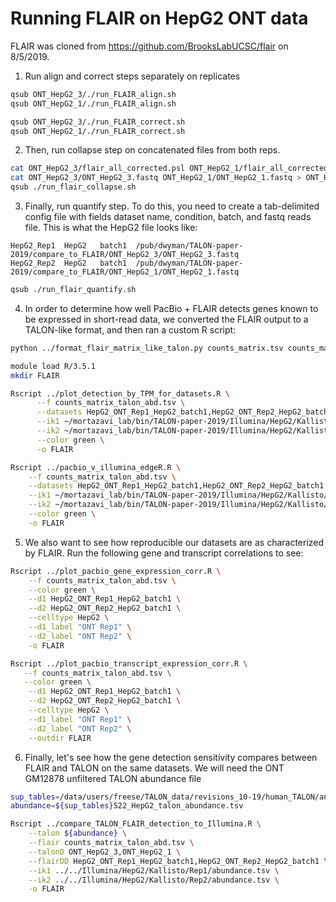 # Running FLAIR on HepG2 ONT data

FLAIR was cloned from https://github.com/BrooksLabUCSC/flair on 8/5/2019.

1. Run align and correct steps separately on replicates
```bash
qsub ONT_HepG2_3/./run_FLAIR_align.sh
qsub ONT_HepG2_1/./run_FLAIR_align.sh
```
```bash
qsub ONT_HepG2_3/./run_FLAIR_correct.sh
qsub ONT_HepG2_1/./run_FLAIR_correct.sh
```
2. Then, run collapse step on concatenated files from both reps.
```bash
cat ONT_HepG2_3/flair_all_corrected.psl ONT_HepG2_1/flair_all_corrected.psl > ONT_HepG2_3-ONT_HepG2_1_flair_all_corrected.psl
cat ONT_HepG2_3/ONT_HepG2_3.fastq ONT_HepG2_1/ONT_HepG2_1.fastq > ONT_HepG2_3-ONT_HepG2_1-concat.fastq
qsub ./run_flair_collapse.sh
```
3. Finally, run quantify step. To do this, you need to create a tab-delimited config file with fields dataset name, condition, batch, and fastq reads file. This is what the HepG2 file looks like:
```
HepG2_Rep1	HepG2	batch1	/pub/dwyman/TALON-paper-2019/compare_to_FLAIR/ONT_HepG2_3/ONT_HepG2_3.fastq
HepG2_Rep2	HepG2	batch1	/pub/dwyman/TALON-paper-2019/compare_to_FLAIR/ONT_HepG2_1/ONT_HepG2_1.fastq
```
```bash
qsub ./run_flair_quantify.sh
```

4. In order to determine how well PacBio + FLAIR detects genes known to be expressed in short-read data, we converted the FLAIR output to a TALON-like format, and then ran a custom R script:
```bash
python ../format_flair_matrix_like_talon.py counts_matrix.tsv counts_matrix_talon_abd.tsv

module load R/3.5.1
mkdir FLAIR

Rscript ../plot_detection_by_TPM_for_datasets.R \
      --f counts_matrix_talon_abd.tsv \
      --datasets HepG2_ONT_Rep1_HepG2_batch1,HepG2_ONT_Rep2_HepG2_batch1 \
      --ik1 ~/mortazavi_lab/bin/TALON-paper-2019/Illumina/HepG2/Kallisto/Rep1/abundance.tsv \
      --ik2 ~/mortazavi_lab/bin/TALON-paper-2019/Illumina/HepG2/Kallisto/Rep2/abundance.tsv \
      --color green \
      -o FLAIR

Rscript ../pacbio_v_illumina_edgeR.R \
    --f counts_matrix_talon_abd.tsv \
    --datasets HepG2_ONT_Rep1_HepG2_batch1,HepG2_ONT_Rep2_HepG2_batch1 \
    --ik1 ~/mortazavi_lab/bin/TALON-paper-2019/Illumina/HepG2/Kallisto/Rep1/abundance.tsv \
    --ik2 ~/mortazavi_lab/bin/TALON-paper-2019/Illumina/HepG2/Kallisto/Rep2/abundance.tsv \
    --color green \
    -o FLAIR
```

5. We also want to see how reproducible our datasets are as characterized by FLAIR. Run the following gene and transcript correlations to see: 

```bash
Rscript ../plot_pacbio_gene_expression_corr.R \
    --f counts_matrix_talon_abd.tsv \
    --color green \
    --d1 HepG2_ONT_Rep1_HepG2_batch1 \
    --d2 HepG2_ONT_Rep2_HepG2_batch1 \
    --celltype HepG2 \
    --d1_label "ONT Rep1" \
    --d2_label "ONT Rep2" \
    -o FLAIR 

Rscript ../plot_pacbio_transcript_expression_corr.R \
   --f counts_matrix_talon_abd.tsv \
   --color green \
    --d1 HepG2_ONT_Rep1_HepG2_batch1 \
    --d2 HepG2_ONT_Rep2_HepG2_batch1 \
    --celltype HepG2 \
    --d1_label "ONT Rep1" \
    --d2_label "ONT Rep2" \
    --outdir FLAIR 
```

6. Finally, let's see how the gene detection sensitivity compares between FLAIR and TALON on the same datasets. We will need the ONT GM12878 unfiltered TALON abundance file
```bash
sup_tables=/data/users/freese/TALON_data/revisions_10-19/human_TALON/analysis/supplementary_tables/
abundance=${sup_tables}S22_HepG2_talon_abundance.tsv

Rscript ../compare_TALON_FLAIR_detection_to_Illumina.R \
    --talon ${abundance} \
    --flair counts_matrix_talon_abd.tsv \
    --talonD ONT_HepG2_3,ONT_HepG2_1 \
    --flairDD HepG2_ONT_Rep1_HepG2_batch1,HepG2_ONT_Rep2_HepG2_batch1 \
    --ik1 ../../Illumina/HepG2/Kallisto/Rep1/abundance.tsv \
    --ik2 ../../Illumina/HepG2/Kallisto/Rep2/abundance.tsv \
    -o FLAIR 
```
